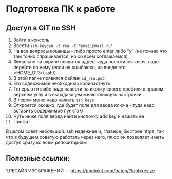 # Подготовка ПК к работе

## Доступ в GIT по SSH
1) Зайти в консоль
2) Ввести `ssh-keygen -t rsa -C "email@mail.ru"`
3) На все вопросы команды - либо просто enter либо "y" (не помню что там точно спрашивается, но со всем соглашаемся)
4) Финально на экране появится адрес, куда положился ключ, надо перейти по нему (если не ошибаюсь, на винде это <HOME_DIR>/.ssh/)
5) В этой папке появится файлик `id_rsa.pub`
6) Его содержимое необходимо копипастнуть
7) Теперь в гитлабе надо навести на иконку своего профиля в правом верхнем углу и в выпадающем меню кликнуть настройки
8) В левом меню надо нажать `ssh keys`
9) Откроется окошко, где будет поле для ввода ключа - туда надо вставить содержимое пункта 6
10) Чуть ниже поля ввода найти кнопочку add key и нажать ее
11) Профит

В целом совет небольшой: ssh надежнее и, главное, быстрее https, так что в будущем советую работать через него, плюс он позволяет иметь доступ сразу ко всем репозиториям

## Полезные ссылки:
1.РЕСАЙЗ ИЗОБРАЖЕНИЙ — https://photokit.com/batch/?tool=resize